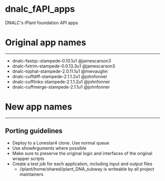 # dnalc_fAPI_apps
DNALC's iPlant foundation API apps

# Original app names
------------------
* dnalc-fastqc-stampede-0.10.1u1  @jamescarson3
* dnalc-fxtrim-stampede-0.0.13.3u1	@jamescarson3
* dnalc-tophat-stampede-2.0.11.1u1    @mwvaughn
* dnalc-cuffdiff-stampede-2.1.1.2u1   @johnfonner
* dnalc-cufflinks-stampede-2.1.1.2u1  @johnfonner
* dnalc-cuffmerge-stampede-2.1.1u1    @johnfonner

# New app names
------------------

Porting guidelines
------------------
* Deploy to a Lonestar4 clone. Use normal queue
* Use showArguments where possible
* Make sure to preserve the original logic and interfaces of the original wrapper scripts
* Create a test job for each application, including input and output files
    * /iplant/home/shared/iplant_DNA_subway is writeable by all project maintainers
